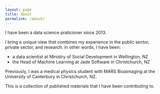 ```yaml
---
layout: page
title: About
permalink: /about/
---
```


I have been a data science praticioner since 2013.

I bring a unique view that combines my experience in the public sector, private sector, and research. In other words, I have been:
- a data scientist at Ministry of Social Development in Wellington, NZ
- the Head of Machine Learning at Jade Software in Christchurch, NZ

Previously, I was a medical physics student with MARS Bioaimaging at the University of Canterbury in Christchurch, NZ.

This is a collection of published materials that I have been contributing to.